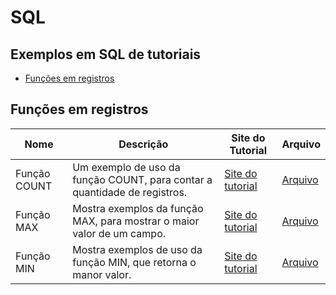 # SQL

## Exemplos em SQL de tutoriais

- [Funções em registros](#fun%C3%A7%C3%B5es-em-registros)

## Funções em registros

| Nome         | Descrição                                                                 | Site do Tutorial                                                              | Arquivo                           |
|--------------|---------------------------------------------------------------------------|-------------------------------------------------------------------------------|-----------------------------------|
| Função COUNT | Um exemplo de uso da função COUNT, para contar a quantidade de registros. | [Site do tutorial](https://www.tutorialspoint.com/sql/sql-count-function.htm) | [Arquivo](SQL/Função%20COUNT.sql) |
| Função MAX   | Mostra exemplos da função MAX, para mostrar o maior valor de um campo.    | [Site do tutorial](https://www.tutorialspoint.com/sql/sql-max-function.htm)   | [Arquivo](SQL/Função%20MAX.sql)   |
| Função MIN   | Mostra exemplos de uso da função MIN, que retorna o manor valor.          | [Site do tutorial](https://www.tutorialspoint.com/sql/sql-min-function.htm)   | [Arquivo](SQL/Função%20MIN.sql)   |
